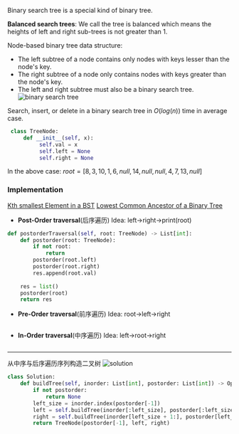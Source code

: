 Binary search tree is a special kind of binary tree.

**Balanced search trees**: We call the tree is balanced which means the heights of left and right sub-trees is not greater than 1.

Node-based binary tree data structure:
- The left subtree of a node contains only nodes with keys lesser than the node's key.
- The right subtree of a node only contains nodes with keys greater than the node's key.
- The left and right subtree must also be a binary search tree.
![binary search tree](https://media.geeksforgeeks.org/wp-content/cdn-uploads/20221215114732/bst-21.png)

Search, insert, or delete in a binary search tree in $O(log(n))$ time in average case.
```python
 class TreeNode:
	 def __init__(self, x):
		  self.val = x
		  self.left = None
		  self.right = None
```
In the above case:
$root = [8,3,10,1,6,null,14,null,null,4,7,13,null]$
### Implementation

[Kth smallest Element in a BST](https://leetcode.com/problems/kth-smallest-element-in-a-bst/submissions/)
[Lowest Common Ancestor of a Binary Tree](https://leetcode.com/problems/lowest-common-ancestor-of-a-binary-tree/)

- **Post-Order traversal**(后序遍历)
Idea: left->right->print(root)
```python
def postorderTraversal(self, root: TreeNode) -> List[int]:
	def postorder(root: TreeNode):
		if not root:
			return
		postorder(root.left)
		postorder(root.right)
		res.append(root.val)
	
	res = list()
	postorder(root)
	return res
```

- **Pre-Order traversal**(前序遍历)
Idea: root->left->right
```python

```

- **In-Order traversal**(中序遍历)
Idea: left->root->right
```python

```


----------------------
从中序与后序遍历序列构造二叉树
![solution](https://pic.leetcode.cn/1708475214-fiBgmD-LC106-c.png)
```python
class Solution:
    def buildTree(self, inorder: List[int], postorder: List[int]) -> Optional[TreeNode]:
        if not postorder:
            return None
        left_size = inorder.index(postorder[-1])
        left = self.buildTree(inorder[:left_size], postorder[:left_size])
        right = self.buildTree(inorder[left_size + 1:], postorder[left_size: -1])
        return TreeNode(postorder[-1], left, right)
```
